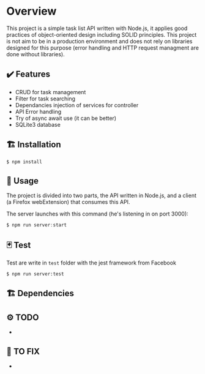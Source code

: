 # Overview

This project is a simple task list API written with Node.js, it applies good practices of object-oriented design including SOLID principles. This project is not aim to be in a production environment and does not rely on libraries designed for this purpose (error handling and HTTP request managment are done without libraries).


## ✔️ Features
  * CRUD for task management
  * Filter for task searching
  * Dependancies injection of services for controller
  * API Error handling
  * Try of async await use (it can be better)
  * SQLite3 database

## 🏗️ Installation
```js
$ npm install
```

## 🤖 Usage
The project is divided into two parts, the API written in Node.js, and a client (a Firefox webExtension) that consumes this API.

The server launches with this command (he's listening in on port 3000):
```js
$ npm run server:start
```
## 🃏 Test

Test are write in `test` folder with the jest framework from Facebook

```
$ npm run server:test
```

## 🏗️ Dependencies

## ⚙️ TODO
  * 
  
## 🔧 TO FIX 
  * 


